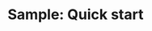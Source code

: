 # Sample: Quick start

<!-- https://docs.microsoft.com/en-us/dynamics365/customer-engagement/developer/sample-quick-start

 - put on PowerApps-samples Github
 - re-write to use new style (without ServerConnection classes) -->